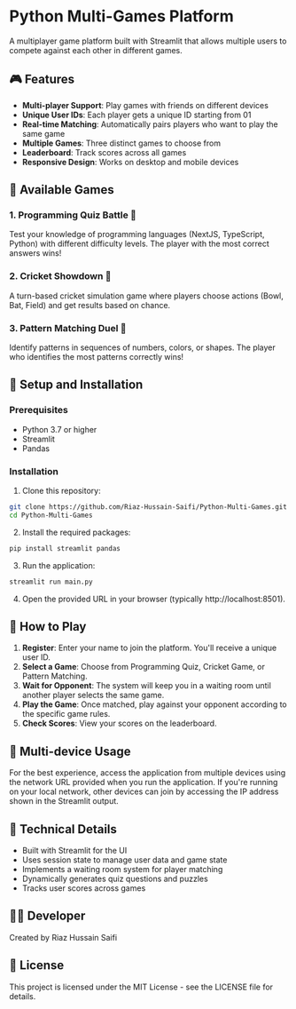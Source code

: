 # Python Multi-Games Platform

A multiplayer game platform built with Streamlit that allows multiple users to compete against each other in different games.

## 🎮 Features

- **Multi-player Support**: Play games with friends on different devices
- **Unique User IDs**: Each player gets a unique ID starting from 01
- **Real-time Matching**: Automatically pairs players who want to play the same game
- **Multiple Games**: Three distinct games to choose from
- **Leaderboard**: Track scores across all games
- **Responsive Design**: Works on desktop and mobile devices

## 🎲 Available Games

### 1. Programming Quiz Battle 🧠
Test your knowledge of programming languages (NextJS, TypeScript, Python) with different difficulty levels. The player with the most correct answers wins!

### 2. Cricket Showdown 🏏
A turn-based cricket simulation game where players choose actions (Bowl, Bat, Field) and get results based on chance.

### 3. Pattern Matching Duel 🧩
Identify patterns in sequences of numbers, colors, or shapes. The player who identifies the most patterns correctly wins!

## 🚀 Setup and Installation

### Prerequisites
- Python 3.7 or higher
- Streamlit
- Pandas

### Installation

1. Clone this repository:
```bash
git clone https://github.com/Riaz-Hussain-Saifi/Python-Multi-Games.git
cd Python-Multi-Games
```

2. Install the required packages:
```bash
pip install streamlit pandas
```

3. Run the application:
```bash
streamlit run main.py
```

4. Open the provided URL in your browser (typically http://localhost:8501).

## 📝 How to Play

1. **Register**: Enter your name to join the platform. You'll receive a unique user ID.
2. **Select a Game**: Choose from Programming Quiz, Cricket Game, or Pattern Matching.
3. **Wait for Opponent**: The system will keep you in a waiting room until another player selects the same game.
4. **Play the Game**: Once matched, play against your opponent according to the specific game rules.
5. **Check Scores**: View your scores on the leaderboard.

## 📱 Multi-device Usage

For the best experience, access the application from multiple devices using the network URL provided when you run the application. If you're running on your local network, other devices can join by accessing the IP address shown in the Streamlit output.

## 🔧 Technical Details

- Built with Streamlit for the UI
- Uses session state to manage user data and game state
- Implements a waiting room system for player matching
- Dynamically generates quiz questions and puzzles
- Tracks user scores across games

## 🧑‍💻 Developer

Created by Riaz Hussain Saifi

## 📄 License

This project is licensed under the MIT License - see the LICENSE file for details.